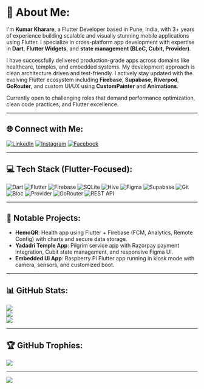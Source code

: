 # 💫 About Me:
I'm **Kumar Kharare**, a Flutter Developer based in Pune, India, with 3+ years of experience building scalable and visually stunning mobile applications using Flutter. I specialize in cross-platform app development with expertise in **Dart**, **Flutter Widgets**, and **state management (BLoC, Cubit, Provider)**. 

I have successfully delivered production-grade apps across domains like healthcare, temples, and embedded systems. My development approach is clean architecture driven and test-friendly. I actively stay updated with the evolving Flutter ecosystem including **Firebase**, **Supabase**, **Riverpod**, **GoRouter**, and custom UI/UX using **CustomPainter** and **Animations**.

Currently open to challenging roles that demand performance optimization, clean code practices, and Flutter excellence.

---

## 🌐 Connect with Me:
[![LinkedIn](https://img.shields.io/badge/LinkedIn-%230077B5.svg?logo=linkedin&logoColor=white)](https://linkedin.com/in/kumar-kharare-5317851a4) 
[![Instagram](https://img.shields.io/badge/Instagram-%23E4405F.svg?logo=Instagram&logoColor=white)](https://instagram.com/k3.5.9) 
[![Facebook](https://img.shields.io/badge/Facebook-%231877F2.svg?logo=Facebook&logoColor=white)](https://facebook.com/kumar)

---

## 💻 Tech Stack (Flutter-Focused):
![Dart](https://img.shields.io/badge/Dart-0175C2?style=for-the-badge&logo=dart&logoColor=white)
![Flutter](https://img.shields.io/badge/Flutter-02569B?style=for-the-badge&logo=flutter&logoColor=white)
![Firebase](https://img.shields.io/badge/Firebase-FFCA28?style=for-the-badge&logo=firebase&logoColor=white)
![SQLite](https://img.shields.io/badge/SQLite-07405E?style=for-the-badge&logo=sqlite&logoColor=white)
![Hive](https://img.shields.io/badge/Hive-FFC107?style=for-the-badge&logo=hive&logoColor=black)
![Figma](https://img.shields.io/badge/Figma-F24E1E?style=for-the-badge&logo=figma&logoColor=white)
![Supabase](https://img.shields.io/badge/Supabase-3ECF8E?style=for-the-badge&logo=supabase&logoColor=white)
![Git](https://img.shields.io/badge/Git-F05032?style=for-the-badge&logo=git&logoColor=white)
![Bloc](https://img.shields.io/badge/BLoC-4B0082?style=for-the-badge&logo=bloc&logoColor=white)
![Provider](https://img.shields.io/badge/Provider-009688?style=for-the-badge)
![GoRouter](https://img.shields.io/badge/GoRouter-00C853?style=for-the-badge)
![REST API](https://img.shields.io/badge/API-007ACC?style=for-the-badge&logo=api&logoColor=white)

---

## 📲 Notable Projects:
- **HemoQR**: Health app using Flutter + Firebase (FCM, Analytics, Remote Config) with charts and secure data storage.
- **Yadadri Temple App**: Pilgrim service app with Razorpay payment integration, Cubit state management, and responsive Figma UI.
- **Embedded UI App**: Raspberry Pi Flutter app running in kiosk mode with camera, sensors, and customized boot.

---

## 📊 GitHub Stats:
![](https://github-readme-stats.vercel.app/api?username=kumar-3&theme=dark&hide_border=false&include_all_commits=true&count_private=true)<br/>
![](https://github-readme-streak-stats.herokuapp.com/?user=kumar-3&theme=dark&hide_border=false)<br/>
![](https://github-readme-stats.vercel.app/api/top-langs/?username=kumar-3&theme=dark&hide_border=false&layout=compact)

---

## 🏆 GitHub Trophies:
![](https://github-profile-trophy.vercel.app/?username=kumar-3&theme=radical&no-frame=false&no-bg=false&margin-w=4)

---

[![](https://visitcount.itsvg.in/api?id=kumar-3&icon=0&color=0)](https://visitcount.itsvg.in)

<!-- Generated & Maintained using GPRM (https://gprm.itsvg.in) -->
